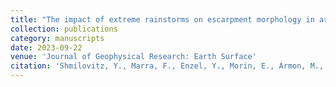 ```yaml
---
title: "The impact of extreme rainstorms on escarpment morphology in arid areas: Insights from the central Negev Desert"
collection: publications
category: manuscripts
date: 2023-09-22
venue: 'Journal of Geophysical Research: Earth Surface'
citation: 'Shmilovitz, Y., Marra, F., Enzel, Y., Morin, E., Armon, M., Matmon, A., ... & Haviv, I. (2023). The impact of extreme rainstorms on escarpment morphology in arid areas: Insights from the central Negev Desert. Journal of Geophysical Research: Earth Surface, 128(10), e2023JF007093.'
---
```

